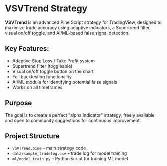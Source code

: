 # VSVTrend Strategy

**VSVTrend** is an advanced Pine Script strategy for TradingView, designed to maximize trade accuracy using adaptive indicators, a Supertrend filter, visual on/off toggle, and AI/ML-based false signal detection.

## Key Features:
- Adaptive Stop Loss / Take Profit system
- Supertrend filter (toggleable)
- Visual on/off toggle button on the chart
- Full backtesting functionality
- AI/ML module for identifying potential false signals
- Works on all timeframes

## Purpose
The goal is to create a perfect "alpha indicator" strategy, freely available and open to community suggestions for continuous improvement.

## Project Structure
- `VSVTrend.pine` – main strategy code
- `data/sample_tradelog.csv` – trade log for model training
- `ml/model_train.py` – Python script for training ML model
